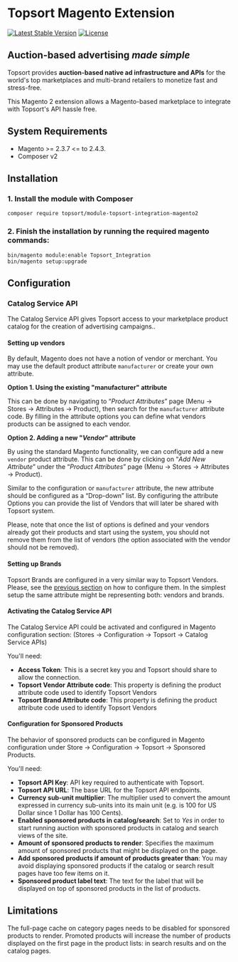 # Topsort Magento Extension

[![Latest Stable Version](http://poser.pugx.org/topsort/module-topsort-integration-magento2/v)](https://packagist.org/packages/topsort/module-topsort-integration-magento2) [![License](http://poser.pugx.org/topsort/module-topsort-integration-magento2/license)](https://packagist.org/packages/topsort/module-topsort-integration-magento2)


## Auction-based advertising *made simple*

Topsort provides **auction-based native ad infrastructure and APIs** for the world's top marketplaces and multi-brand retailers to monetize fast and stress-free.

This Magento 2 extension allows a Magento-based marketplace to integrate with Topsort's API hassle free.

## System Requirements

- Magento >= 2.3.7 <= to 2.4.3.
- Composer v2

## Installation

### 1. Install the module with Composer

```
composer require topsort/module-topsort-integration-magento2
```

### 2. Finish the installation by running the required magento commands:

```
bin/magento module:enable Topsort_Integration
bin/magento setup:upgrade
```

## Configuration

### Catalog Service API

The Catalog Service API gives Topsort access to your marketplace product
catalog for the creation of advertising campaigns..

#### Setting up vendors

By default, Magento does not have a notion of vendor or merchant. You may use the
default product attribute `manufacturer` or create your own attribute.

**Option 1. Using the existing "manufacturer" attribute**

This can be done by navigating to “*Product Attributes*” page (Menu → Stores → Attributes → Product),
then search for the `manufacturer` attribute code.
By filling in the attribute options you can define what vendors products can be assigned to each vendor.

**Option 2. Adding a new "*Vendor*" attribute**

By using the standard Magento functionality, we can configure add a new `vendor` product attribute.
This can be done by clicking on “*Add New Attribute*” under the “*Product Attributes*” page (Menu → Stores → Attributes → Product).

Similar to the configuration or `manufacturer` attribute, the new attribute
should be configured as a “Drop-down” list. By configuring the attribute Options
you can provide the list of Vendors that will later be shared with Topsort system.

Please, note that once the list of options is defined and your vendors already
got their products and start using the system, you should not remove them from
the list of vendors (the option associated with the vendor should not be removed).

#### Setting up Brands

Topsort Brands are configured in a very similar way to Topsort Vendors.
Please, see the [previous section](#setting-up-vendors) on how to configure them.
In the simplest setup the same attribute might be representing both: vendors and
brands.

#### Activating the Catalog Service API

The Catalog Service API could be activated and configured in Magento configuration section: (Stores → Configuration → Topsort → Catalog Service APIs)

You'll need:

- **Access Token**: This is a secret key you and Topsort should share to allow the connection.
- **Topsort Vendor Attribute code**: This property is defining the product attribute code used to identify Topsort Vendors
- **Topsort Brand Attribute code**: This property is defining the product attribute code used to identify Topsort Vendors

#### Configuration for Sponsored Products

The behavior of sponsored products can be configured in Magento configuration under Store → Configuration → Topsort → Sponsored Products.

You'll need:

- **Topsort API Key**: API key required to authenticate with Topsort.
- **Topsort API URL**: The base URL for the Topsort API endpoints.
- **Currency sub-unit multiplier**: The multiplier used to convert the amount expressed in currency sub-units into its main unit (e.g. is 100 for US Dollar since 1 Dollar has 100 Cents).
- **Enabled sponsored products in catalog/search**: Set to *Yes* in order to start running auction with sponsored products in catalog and search views of the site.
- **Amount of sponsored products to render**: Specifies the maximum amount of sponsored products that might be displayed on the page.
- **Add sponsored products if amount of products greater than**: You may avoid displaying sponsored products if the catalog or search result pages have too few items on it.
- **Sponsored product label text**: The text for the label that will be displayed on top of sponsored products in the list of products.


## Limitations

The full-page cache on category pages needs to be disabled for sponsored products to render.
Promoted products will increase the number of products displayed on the first page in the product lists: in search results and on the catalog pages.

